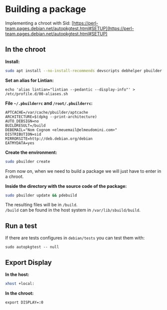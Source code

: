 # Building a package
Implementing a chroot with Sid: [https://perl-team.pages.debian.net/autopkgtest.html#SETUP](https://perl-team.pages.debian.net/autopkgtest.html#SETUP)

## In the chroot

**Install:**

```bash
sudo apt install --no-install-recommends devscripts debhelper pbuilder git vim build-essential dh-make dh-python python3-setuptools lintian quilt autopkgtest
```

**Set an alias for Lintian:**
```
echo 'alias lintian="lintian --pedantic --display-info"' > /etc/profile.d/00-aliases.sh
```

**File `~/.pbuilderrc` and `/root/.pbuilderrc`:**

```text
APTCACHE=/var/cache/pbuilder/aptcache
ARCHITECTURE=$(dpkg --print-architecture)
AUTO_DEBSIGN=no
BUILDRESULT=/build
DEBEMAIL="Nom Cognom <elmeuemail@elmeudomini.com>"
DISTRIBUTION=sid
MIRRORSITE=http://deb.debian.org/debian
EATMYDATA=yes
```

**Create the environment:**

```bash
sudo pbuilder create
```

From now on, when we need to build a package we will just have to enter in a chroot.

**Inside the directory with the source code of the package:**

```bash
sudo pbuilder update && pdebuild
```

The resulting files will be in `/build`.  
`/build` can be found in the host system in `/var/lib/sbuild/build`.

## Run a test
If there are tests configures in `debian/tests` you can test them with:
```
sudo autopkgtest -- null
```

## Export Display

**In the host:**

```bash
xhost +local:
```

**In the chroot:**

```
export DISPLAY=:0
```
